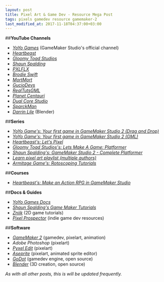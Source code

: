 ```yaml
---
layout: post
title: Pixel Art & Game Dev - Resource Mega Post
tags: pixels gamedev resource gamemaker-2
last_modified_at: 2017-11-18T04:37:00+03:00
---
```


##**YouTube Channels**

* [*YoYo Games*](https://www.youtube.com/user/yoyogamesltd) (GameMaker Studio's official channel)
* [*Heartbeast*](https://www.youtube.com/channel/UCrHQNOyU1q6BFEfkNq2CYMA)
* [*Gloomy Toad Studios*](https://www.youtube.com/channel/UCmSLCkK6I5cONb-5N0v18Kw)
* [*Shaun Spalding*](https://www.youtube.com/channel/UCn7FE3Tx391g1tWPv-1tv7Q)
* [*PXLFLX*](https://www.youtube.com/channel/UCrFBb3Fas3dTJoUbENeM0JQ)
* [*Brodie Swift*](https://www.youtube.com/channel/UCaB8v6tO6HTbVGxC07hjWIw)
* [*MortMort*](https://www.youtube.com/channel/UCsn9MzwyPKeCE6MEGtMU4gg)
* [*GucioDevs*](https://www.youtube.com/channel/UC4MDTn6WkqvBfBW_4cFZp2g)
* [*RealTutsGML*](https://www.youtube.com/user/RealTutsGML/playlists)
* [*Planet Centauri*](https://www.youtube.com/channel/UCsUquH3kErRh-xcEi0Uk6Rg)
* [*Dual Core Studio*](https://www.youtube.com/channel/UC8e2A1pgOrqmLLHJqBtxTXQ/playlists)
* [*SparckMan*](https://www.youtube.com/user/amazingsparckman)
* [*Darrin Lile*](https://www.youtube.com/channel/UCyu4kn_ROhA34jug2g_AwJA) (Blender)

##**Series**

* [*YoYo Game's: Your first game in GameMaker Studio 2 (Drag and Drop)*](https://www.youtube.com/playlist?list=PLhIbBGhnxj5IF9saL3KNqeJqHKGHHeLFh)
* [*YoYo Game's: Your first game in GameMaker Studio 2 (GML)*](https://www.youtube.com/playlist?list=PLhIbBGhnxj5IcGWhJQNF5hScmCCn4M3xg)
* [*Heartbeast's: Let's Pixel*](https://www.youtube.com/playlist?list=PL9FzW-m48fn1gHoXXwep4blLnvVGHyeYj)
* [*Gloomy Toad Studios's: Lets Make A Game: Platformer*](https://www.youtube.com/playlist?list=PLAcC59_dMNBMei5vnjskmIW4teaF6S2Y-)
* [*Shaun Spalding's: GameMaker Studio 2 - Complete Platformer*](https://www.youtube.com/playlist?list=PLPRT_JORnIupqWsjRpJZjG07N01Wsw_GJ)
* [*Learn pixel art playlist (multiple authors)*](https://www.youtube.com/playlist?list=PLuIcff_bxHY__077PPJ0YDJk175ZFvTWU)
* [*Armitage Game's: Rotoscoping Tutorials*](https://www.youtube.com/playlist?list=PL91qWcumeOU_q5PveXxW9cKARzJ-1RNPm)

##**Courses**

* [*Heartbeast's: Make an Action RPG in GameMaker Studio*](https://learn.heartbeast.co/p/make-an-action-rpg-in-gamemaker-studio-2/?product_id=392949&coupon_code=LAUNCH10)

##**Docs & Guides**

* [*YoYo Games Docs*](https://docs.yoyogames.com/)
* [*Shaun Spalding's Game Maker Tutorials*](http://gamemakertutorials.com/)
* [*Zniik*](http://zniik.blogspot.com/) (2D game tutorials)
* [*Pixel Prospector*](http://www.pixelprospector.com) (indie game dev resources)

##**Software**

* [*GameMaker 2*](https://www.yoyogames.com/gamemaker) (gamedev, pixelart, animation)
* *Adobe Photoshop* (pixelart)
* [*Pyxel Edit*](http://pyxeledit.com/) (pixelart)
* [*Aseprite*](https://www.aseprite.org/) (pixelart, animated sprite editor)
* [*GoDot*](https://godotengine.org/) (gamedev engine, open source)
* [*Blender*](https://www.blender.org) (3D creation, open source)

*As with all other posts, this is will be updated frequently.*
